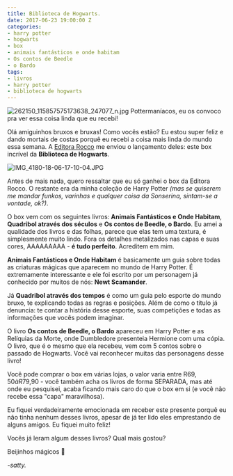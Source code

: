 ```yaml
---
title: Biblioteca de Hogwarts.
date: 2017-06-23 19:00:00 Z
categories:
- harry potter
- hogwarts
- box
- animais fantásticos e onde habitam
- Os contos de Beedle
- o Bardo
tags:
- livros
- harry potter
- biblioteca de hogwarts
---
```


![262150_115857575173638_247077_n.jpg](/uploads/262150_115857575173638_247077_n.jpg)
Pottermaníacos, eu os convoco pra ver essa coisa linda que eu recebi!

Olá amiguinhos bruxos e bruxas! Como vocês estão? Eu estou super feliz e dando mortais de costas porquê eu recebi a coisa mais linda do mundo essa semana. A [Editora Rocco](http://www.rocco.com.br/) me enviou o lançamento deles: este box incrível da **Biblioteca de Hogwarts**. 

![IMG_4180-18-06-17-10-04.JPG](/uploads/IMG_4180-18-06-17-10-04.JPG)

Antes de mais nada, quero ressaltar que eu só ganhei o box da Editora Rocco. O restante era da minha coleção de Harry Potter *(mas se quiserem me mandar funkos, varinhas e qualquer coisa da Sonserina, sintam-se a vontade, ok?)*.

O box vem com os seguintes livros: **Animais Fantásticos e Onde Habitam**, **Quadribol através dos séculos** e **Os contos de Beedle, o Bardo**. Eu amei a qualidade dos livros e das folhas, parece que elas tem uma textura, é simplesmente muito lindo. Fora os detalhes metalizados nas capas e suas cores, AAAAAAAAA - **é tudo perfeito**. Acreditem em mim.

**Animais Fantásticos e Onde Habitam** é basicamente um guia sobre todas as criaturas mágicas que aparecem no mundo de Harry Potter. É extremamente interessante e ele foi escrito por um personagem já conhecido por muitos de nós: **Newt Scamander**.

Já **Quadribol através dos tempos** é como um guia pelo esporte do mundo bruxo, te explicando todas as regras e posições. Além de como o título já denuncia: te contar a história desse esporte, suas competições e todas as informações que vocês podem imaginar.

O livro **Os contos de Beedle, o Bardo** apareceu em Harry Potter e as Relíquias da Morte, onde Dumbledore presenteia Hermione com uma cópia. O livro, que é o mesmo que ela recebeu, vem com 5 contos sobre o passado de Hogwarts. Você vai reconhecer muitas das personagens desse livro!

Você pode comprar o box em várias lojas, o valor varia entre R$69,50 à R$79,90 - você também acha os livros de forma SEPARADA, mas até onde eu pesquisei, acaba ficando mais caro do que o box em si (e você não recebe essa "capa" maravilhosa).

Eu fiquei verdadeiramente emocionada em receber este presente porquê eu não tinha nenhum desses livros, apesar de já ter lido eles emprestando de alguns amigos. Eu fiquei muito feliz!

Vocês já leram algum desses livros? Qual mais gostou? 

Beijinhos mágicos 💋

*-satty.*